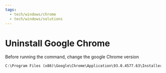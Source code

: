 ```yaml
---
tags:
  - tech/windows/chrome
  - tech/windows/solutions
---
```


# Uninstall Google Chrome

Before running the command, change the google Chrome version

```cmd
C:\Program Files (x86)\Google\Chrome\Application\93.0.4577.63\Installer\setup.exe" --uninstall --multi-install --chrome --msi --system-level --force-uninstall)
```